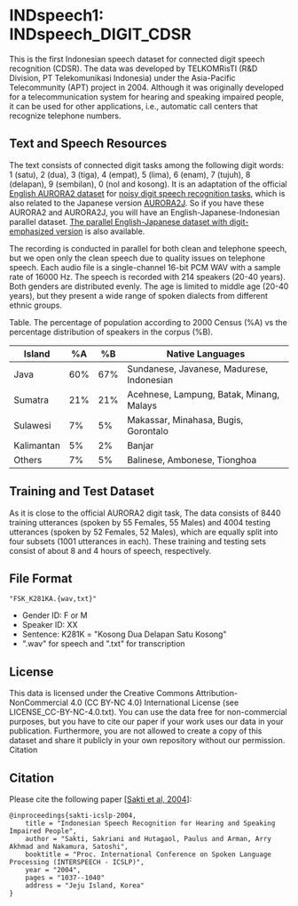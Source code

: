 # INDspeech1: INDspeech_DIGIT_CDSR

This is the first Indonesian speech dataset for connected digit speech recognition (CDSR). The data was developed by TELKOMRisTI (R&D Division, PT Telekomunikasi Indonesia) under the Asia-Pacific Telecommunity (APT) project in 2004. Although it was originally developed for a telecommunication system for hearing and speaking impaired people, it can be used for other applications, i.e., automatic call centers that recognize telephone numbers. 

## Text and Speech Resources

The text consists of connected digit tasks among the following digit words: 1 (satu), 2 (dua), 3 (tiga), 4 (empat), 5 (lima), 6 (enam), 7 (tujuh), 8 (delapan), 9 (sembilan), 0 (nol and kosong). It is an adaptation of the official [English AURORA2 dataset](http://aurora.hsnr.de/aurora-2.html) for [noisy digit speech recognition tasks](http://dnt.kr.hsnr.de/aurora/download/asr2000_final_footer.pdf), which is also related to the Japanese version [AURORA2J](http://research.nii.ac.jp/src/en/CENSREC-1.html). So if you have these AURORA2 and AURORA2J, you will have an English-Japanese-Indonesian parallel dataset. [The parallel English-Japanese dataset with digit-emphasized version](http://www.phontron.com/pcbeu/) is also available. 

The recording is conducted in parallel for both clean and telephone speech, but we open only the clean speech due to quality issues on telephone speech. Each audio file is a single-channel 16-bit PCM WAV with a sample rate of 16000 Hz. The speech is recorded with 214 speakers (20-40 years). Both genders are distributed evenly. The age is limited to middle age (20-40 years), but they present a wide range of spoken dialects from different ethnic groups.

Table. The percentage of population according to 2000 Census (%A) vs the percentage distribution of speakers in the corpus (%B). 

| Island     |  %A |  %B | Native Languages                          |
| ---------- | --- | --- | ----------------------------------------- |
| Java       | 60% | 67% | Sundanese, Javanese, Madurese, Indonesian |
| Sumatra    | 21% | 21% | Acehnese, Lampung, Batak, Minang, Malays  | 
| Sulawesi   |  7% |  5% | Makassar, Minahasa, Bugis, Gorontalo      | 
| Kalimantan |  5% |  2% | Banjar                                    |
| Others     |  7% |  5% | Balinese, Ambonese, Tionghoa              |

## Training and Test Dataset

As it is close to the official AURORA2 digit task, The data consists of 8440 training utterances (spoken by 55 Females, 55 Males) and 4004 testing utterances (spoken by 52 Females, 52 Males), which are equally split into four subsets (1001 utterances in each). These training and testing sets consist of about 8 and 4 hours of speech, respectively.

## File Format

```
"FSK_K281KA.{wav,txt}" 
```

- Gender ID: F or M
- Speaker ID: XX
- Sentence: K281K = "Kosong Dua Delapan Satu Kosong"
- ".wav" for speech and ".txt" for transcription

## License

This data is licensed under the Creative Commons Attribution-NonCommercial 4.0 (CC BY-NC 4.0) International License (see LICENSE_CC-BY-NC-4.0.txt).
You can use the data free for non-commercial purposes, but you have to cite our paper if your work uses our data in your publication. Furthermore, you are not allowed to create a copy of this dataset and share it publicly in your own repository without our permission.
Citation

## Citation

Please cite the following paper [[Sakti et al, 2004](https://www.isca-speech.org/archive_v0/interspeech_2004/i04_1037.html)]:

```
@inproceedings{sakti-icslp-2004,
    title = "Indonesian Speech Recognition for Hearing and Speaking Impaired People",
    author = "Sakti, Sakriani and Hutagaol, Paulus and Arman, Arry Akhmad and Nakamura, Satoshi",
    booktitle = "Proc. International Conference on Spoken Language Processing (INTERSPEECH - ICSLP)",
    year = "2004",
    pages = "1037--1040"
    address = "Jeju Island, Korea"
}
```
